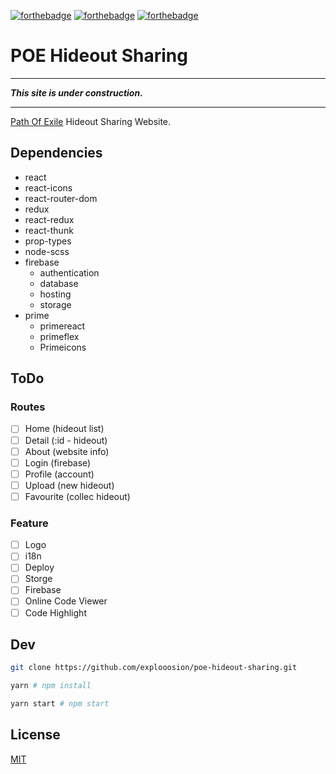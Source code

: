 [![forthebadge](https://forthebadge.com/images/badges/makes-people-smile.svg)](https://forthebadge.com)
[![forthebadge](https://forthebadge.com/images/badges/built-with-love.svg)](https://forthebadge.com)
[![forthebadge](https://forthebadge.com/images/badges/ages-18.svg)](https://forthebadge.com)

# POE Hideout Sharing

---

***This site is under construction.***

---

[Path Of Exile](https://www.pathofexile.com/game) Hideout Sharing Website.

## Dependencies

- react
- react-icons
- react-router-dom
- redux
- react-redux
- react-thunk
- prop-types
- node-scss
- firebase
  - authentication
  - database
  - hosting
  - storage
- prime
  - primereact
  - primeflex
  - Primeicons

## ToDo

### Routes

- [ ] Home (hideout list)
- [ ] Detail (:id - hideout)
- [ ] About (website info)
- [ ] Login (firebase)
- [ ] Profile (account)
- [ ] Upload (new hideout)
- [ ] Favourite (collec hideout)

### Feature

- [ ] Logo
- [ ] i18n
- [ ] Deploy
- [ ] Storge
- [ ] Firebase
- [ ] Online Code Viewer
- [ ] Code Highlight

## Dev

```sh
git clone https://github.com/explooosion/poe-hideout-sharing.git
```

```sh
yarn # npm install
```

```sh
yarn start # npm start
```

## License

[MIT](http://opensource.org/licenses/MIT)
